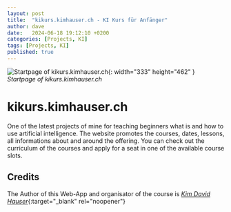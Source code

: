 ```yaml
---
layout: post
title:  "kikurs.kimhauser.ch - KI Kurs für Anfänger"
author: dave
date:   2024-06-18 19:12:10 +0200
categories: [Projects, KI]
tags: [Projects, KI]
published: true
---
```


![Startpage of kikurs.kimhauser.ch](../../assets/img/projects/kikurs/kikurs_head_image-640x360_edt.png){: width="333" height="462" }
_Startpage of kikurs.kimhauser.ch_

# kikurs.kimhauser.ch
One of the latest projects of mine for teaching beginners what is and how to use artificial intelligence. The website promotes the courses, dates, lessons, all informations about and around the offering. You can check out the curriculum of the courses and apply for a seat in one of the available course slots.

## Credits
The Author of this Web-App and organisator of the course is [_Kim David Hauser_](https://kimhauser.ch){:target="_blank" rel="noopener"}
